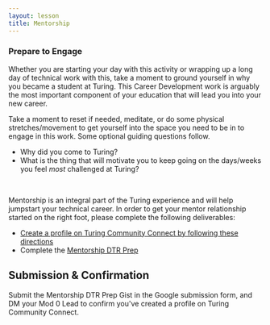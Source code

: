 ```yaml
---
layout: lesson
title: Mentorship
---
```


<div class="s-card s-border-yellow-500">
  <h3>Prepare to Engage</h3>
  <p>Whether you are starting your day with this activity or wrapping up a long day of technical work with this, take a moment to ground yourself in why you became a student at Turing. This Career Development work is arguably the most important component of your education that will lead you into your new career.</p>
  <p>Take a moment to reset if needed, meditate, or do some physical stretches/movement to get yourself into the space you need to be in to engage in this work. Some optional guiding questions follow.</p>
  <ul>
    <li>Why did you come to Turing?</li>
    <li>What is the thing that will motivate you to keep going on the days/weeks you feel <em>most</em> challenged at Turing?</li>
  </ul>
</div>
<br>

Mentorship is an integral part of the Turing experience and will help jumpstart your technical career. In order to get your mentor relationship started on the right foot, please complete the following deliverables:

- [Create a profile on Turing Community Connect by following these directions](https://docs.google.com/document/d/1vpyKGu92l1HGkJzULNcyyE72946f4QO1DhQgIz3v1E0/edit?usp=sharing)
- Complete the [Mentorship DTR Prep](https://gist.github.com/ericweissman/51965bdcbf42970d43d817818bfaef3c)

## Submission & Confirmation

Submit the Mentorship DTR Prep Gist in the Google submission form, and DM your Mod 0 Lead to confirm you've created a profile on Turing Community Connect.